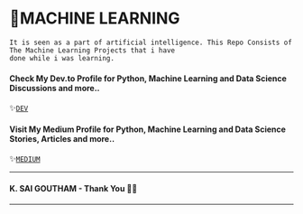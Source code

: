 # 🚀MACHINE LEARNING

```
It is seen as a part of artificial intelligence. This Repo Consists of The Machine Learning Projects that i have 
done while i was learning. 
```
#### Check My Dev.to Profile for Python, Machine Learning and Data Science Discussions and more..

✨[`DEV`](https://dev.to/gouthique)

#### Visit My Medium Profile for Python, Machine Learning and Data Science Stories, Articles and more..

✨[`MEDIUM`](https://medium.com/me/stories)
<br/>

___
#### K. SAI GOUTHAM - Thank You 👋🏻
---
